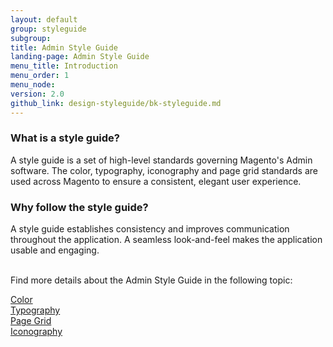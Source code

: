 ```yaml
---
layout: default
group: styleguide
subgroup:
title: Admin Style Guide
landing-page: Admin Style Guide
menu_title: Introduction
menu_order: 1
menu_node: 
version: 2.0
github_link: design-styleguide/bk-styleguide.md 
---
```


<h3>What is a style guide?</h3>

A style guide is a set of high-level standards governing Magento's Admin software. The color, typography, iconography and page grid standards are used across Magento to ensure a consistent, elegant user experience. 

<h3>Why follow the style guide?</h3>

A style guide establishes consistency and improves communication throughout the application. A seamless look-and-feel makes the application usable and engaging.


<br>
Find more details about the Admin Style Guide in the following topic:

<a href="color/color.html">Color</a><br>
<a href="typography/typography.html">Typography</a><br>
<a href="pagegrid/pagegrid.html">Page Grid</a><br>
<a href="iconography/iconography.html">Iconography</a><br>
